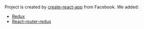 Project is created by [create-react-app](https://github.com/facebookincubator/create-react-app) from Facebook.
We added:

* [Redux](https://github.com/reactjs/redux)
* [React-router-redux](https://github.com/reactjs/react-router-redux)